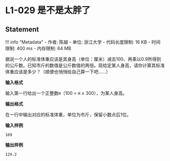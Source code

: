 
# L1-029 是不是太胖了

## Statement

!!! info "Metadata"
    - 作者: 陈越
    - 单位: 浙江大学
    - 代码长度限制: 16 KB
    - 时间限制: 400 ms
    - 内存限制: 64 MB

据说一个人的标准体重应该是其身高（单位：厘米）减去100、再乘以0.9所得到的公斤数。已知市斤的数值是公斤数值的两倍。现给定某人身高，请你计算其标准体重应该是多少？（顺便也悄悄给自己算一下吧……）

**输入格式**

输入第一行给出一个正整数`H`（100 $<$ `H` $\le$ 300），为某人身高。

**输出格式**

在一行中输出对应的标准体重，单位为市斤，保留小数点后1位。

**输入样例**
```plaintext
169
```

**输出样例**
```plaintext
124.2
```
